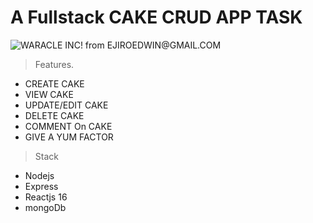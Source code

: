 # A Fullstack CAKE CRUD APP TASK
![WARACLE INC! from EJIROEDWIN@GMAIL.COM](https://img.taste.com.au/wDSKz9jW/w643-h428-cfill-q90/taste/2017/03/chocolate-meringue-layer-cake-124699-1.jpg "taste.com.au")

> Features.
- CREATE CAKE
- VIEW CAKE
- UPDATE/EDIT CAKE
- DELETE CAKE 
- COMMENT On CAKE
- GIVE A YUM FACTOR


> Stack
- Nodejs
- Express
- Reactjs 16
- mongoDb

